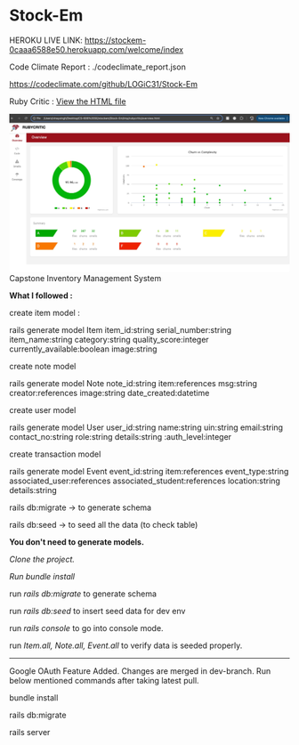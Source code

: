 # Stock-Em

HEROKU LIVE LINK: https://stockem-0caaa6588e50.herokuapp.com/welcome/index

Code Climate Report : ./codeclimate_report.json

https://codeclimate.com/github/LOGiC31/Stock-Em

Ruby Critic : [View the HTML file](overview.html)

![Alt rubycritic report](conv.jpeg)
Capstone Inventory Management System

**What I followed :**

create item model :

rails generate model Item item_id:string serial_number:string item_name:string category:string quality_score:integer currently_available:boolean image:string

create note model

rails generate model Note note_id:string item:references msg:string creator:references image:string date_created:datetime

create user model

rails generate model User user_id:string name:string uin:string email:string contact_no:string role:string details:string :auth_level:integer

create transaction model

rails generate model Event event_id:string item:references event_type:string associated_user:references associated_student:references location:string details:string

rails db:migrate -> to generate schema

rails db:seed -> to seed all the data (to check table)

**You don't need to generate models.**

_Clone the project._

_Run bundle install_

run _rails db:migrate_ to generate schema

run _rails db:seed_ to insert seed data for dev env

run _rails console_ to go into console mode.

run _Item.all, Note.all, Event.all_ to verify data is seeded properly.

---

Google OAuth Feature Added. Changes are merged in dev-branch. Run below mentioned commands after taking latest pull.

bundle install

rails db:migrate

rails server
